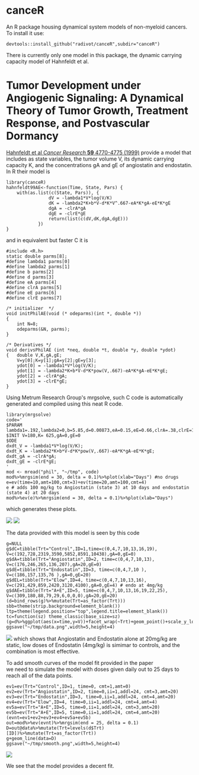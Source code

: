canceR
======

An R package housing dynamical system models of non-myeloid cancers.
To install it use:  
```
devtools::install_github("radivot/canceR",subdir="canceR")
```

There is currently only one model in this package, the dynamic  carrying capacity model of Hahnfeldt et al. 

# Tumor Development under Angiogenic Signaling: A Dynamical Theory of Tumor Growth, Treatment Response, and Postvascular Dormancy

[Hahnfeldt et al  *Cancer Research* **59** 4770-4775 (1999)](https://www.ncbi.nlm.nih.gov/pubmed/10519381) provide a model that includes as  state variables, the tumor volume V, its dynamic carrying capacity K, and the concentrations gA and gE of angiostatin and endostatin. In R their model is 
```
library(canceR)
hahnfeldt99AE<-function(Time, State, Pars) {
	with(as.list(c(State, Pars)), {
				dV = -lambda1*V*log(V/K)
				dK = -lambda2*K+b*V-d*K*V^.667-eA*K*gA-eE*K*gE
				dgA = -clrA*gA
				dgE = -clrE*gE
				return(list(c(dV,dK,dgA,dgE)))
			})
}
```

and in equivalent but faster C it is 
```
#include <R.h>
static double parms[8];
#define lambda1 parms[0]
#define lambda2 parms[1]
#define b parms[2]
#define d parms[3]
#define eA parms[4]
#define clrA parms[5]
#define eE parms[6]
#define clrE parms[7]

/* initializer  */
void initPhilAE(void (* odeparms)(int *, double *))
{
    int N=8;
    odeparms(&N, parms);
}

/* Derivatives */
void derivsPhilAE (int *neq, double *t, double *y, double *ydot)
{   double V,K,gA,gE;
    V=y[0];K=y[1];gA=y[2];gE=y[3];
    ydot[0] = -lambda1*V*log(V/K);
    ydot[1] = -lambda2*K+b*V-d*K*pow(V,.667)-eA*K*gA-eE*K*gE;
    ydot[2] = -clrA*gA;
    ydot[3] = -clrE*gE;
}
```

Using Metrum Research Group's mrgsolve, such C code is automatically generated and compiled using this neat R code.
```
library(mrgsolve)
code='
$PARAM lambda1=.192,lambda2=0,b=5.85,d=0.00873,eA=0.15,eE=0.66,clrA=.38,clrE=1.7
$INIT V=180,K= 625,gA=0,gE=0 
$ODE 
dxdt_V = -lambda1*V*log(V/K);
dxdt_K = -lambda2*K+b*V-d*K*pow(V,.667)-eA*K*gA-eE*K*gE;
dxdt_gA = -clrA*gA;
dxdt_gE = -clrE*gE;
'
mod <- mread("phil", "~/tmp", code)
mod%>%mrgsim(end = 30, delta = 0.1)%>%plot(xlab="Days") #no drugs
e=ev(time=10,amt=100,cmt=3)+ev(time=20,amt=100,cmt=4)
e # adds 100 mg/kg to Angiostatin (state 3) at 10 days and endostatin (state 4) at 20 days
mod%>%ev(e)%>%mrgsim(end = 30, delta = 0.1)%>%plot(xlab="Days")
```
which generates these plots.

![](docs/noDrug.png)
![](docs/day10n20.png)


The data provided with this  model is seen by this code 
```
g=NULL              
g$dC=tibble(Trt="Control",ID=1,time=c(0,4,7,10,13,16,19), V=c(192,728,2319,3590,5852,8591,10438),gA=0,gE=0)
g$dA=tibble(Trt="Angiostatin",ID=2, time=c(0,4,7,10,13), V=c(176,246,265,136,207),gA=20,gE=0)
g$dE=tibble(Trt="Endostatin",ID=3, time=c(0,4,7,10 ), V=c(186,157,135,76 ),gA=0,gE=20)
g$dEL=tibble(Trt="Elow",ID=4, time=c(0,4,7,10,13,16), V=c(291,429,859,2420,3120,4100),gA=0,gE=4) # endo at 4mg/kg
g$dAE=tibble(Trt="A+E",ID=5, time=c(0,4,7,10,13,16,19,22,25), V=c(309,180,88,79,29,6,0,0,0),gA=20,gE=20)
(d=bind_rows(g)%>%mutate(Trt=as_factor(Trt)))
sbb=theme(strip.background=element_blank())
ltp=theme(legend.position="top",legend.title=element_blank())
tc=function(sz) theme_classic(base_size=sz)
(g=d%>%ggplot(aes(x=time,y=V))+facet_wrap(~Trt)+geom_point()+scale_y_log10()+tc(13)+sbb+ltp+xlab("Days"))
ggsave("~/tmp/data.png",width=5,height=4)
```

![](docs/data.png)
which shows that Angiostatin and Endostatin alone at 20mg/kg are static, low doses of 
Endostatin (4mg/kg) is simimar to controls, and the combination is most effective. 

To add smooth curves of the model fit provided in the paper  
we need to simulate the model with doses given daily out to 25 days 
to reach all of the data points. 

```
ev1=ev(Trt="Control",ID=1, time=0, cmt=1,amt=0)
ev2=ev(Trt="Angiostatin",ID=2, time=0,ii=1,addl=24, cmt=3,amt=20)
ev3=ev(Trt="Endostatin",ID=3, time=0,ii=1,addl=24, cmt=4,amt=20)
ev4=ev(Trt="Elow",ID=4, time=0,ii=1,addl=24, cmt=4,amt=4)
ev5a=ev(Trt="A+E",ID=5, time=0,ii=1,addl=24, cmt=3,amt=20)
ev5b=ev(Trt="A+E",ID=5, time=0,ii=1,addl=24, cmt=4,amt=20)
(evnt=ev1+ev2+ev3+ev4+ev5a+ev5b)
out=mod%>%ev(evnt)%>%mrgsim(end = 25, delta = 0.1) 
D=out@data%>%mutate(Trt=levels(d$Trt)[ID])%>%mutate(Trt=as_factor(Trt))
g+geom_line(data=D)
ggsave("~/tmp/smooth.png",width=5,height=4)
```

![](docs/smooth.png)


We see that the model provides a decent fit. 




